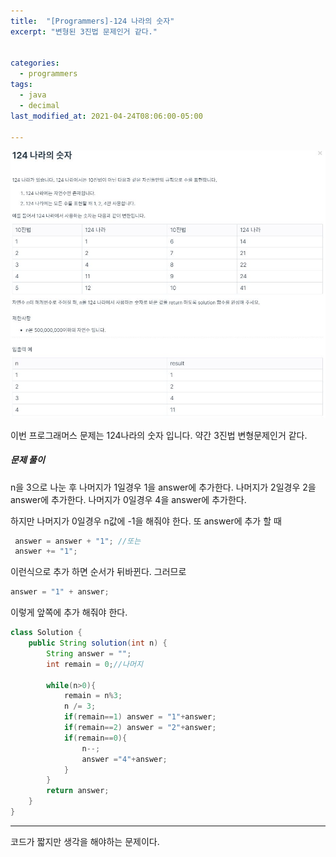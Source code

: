 ```yaml
---
title:  "[Programmers]-124 나라의 숫자"
excerpt: "변형된 3진법 문제인거 같다."


categories:
  - programmers
tags:
  - java
  - decimal
last_modified_at: 2021-04-24T08:06:00-05:00

---
```



![문제](/assets/images/124나라의숫자.JPG)


이번 프로그래머스 문제는 124나라의 숫자 입니다.
약간 3진법 변형문제인거 같다.

##### 문제 풀이

n을 3으로 나눈 후
나머지가 1일경우 1을 answer에 추가한다.
나머지가 2일경우 2을 answer에 추가한다.
나머지가 0일경우 4을 answer에 추가한다.

하지만 나머지가 0일경우 n값에 -1을 해줘야 한다.
또 answer에 추가 할 때
```java
 answer = answer + "1"; //또는
 answer += "1";
```
이런식으로 추가 하면 순서가 뒤바뀐다.
그러므로
```java
answer = "1" + answer;
```
이렇게 앞쪽에 추가 해줘야 한다.

```java
class Solution {
    public String solution(int n) {
        String answer = "";
        int remain = 0;//나머지
        
        while(n>0){
            remain = n%3;
            n /= 3;
            if(remain==1) answer = "1"+answer;
            if(remain==2) answer = "2"+answer;
            if(remain==0){
                n--;
                answer ="4"+answer;
            }
        }
        return answer;
    }
}

```

---
코드가 짧지만 생각을 해야하는 문제이다.


